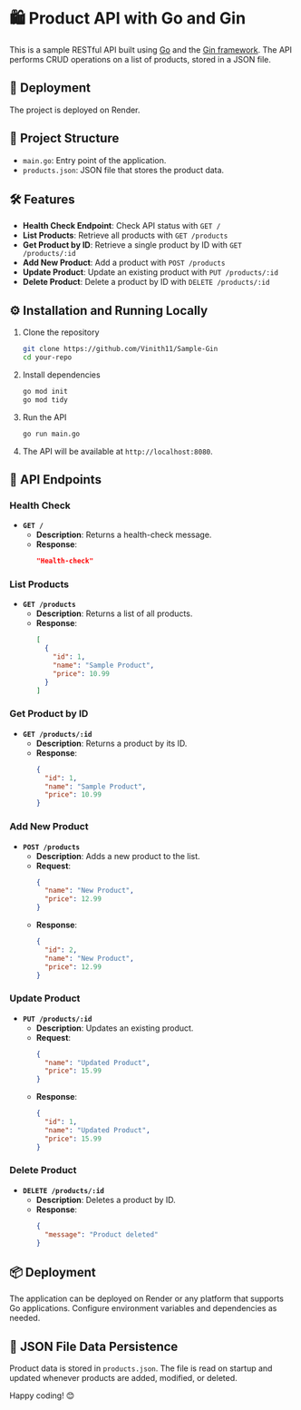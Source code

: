 # 🛍️ Product API with Go and Gin

This is a sample RESTful API built using [Go](https://golang.org/) and the [Gin framework](https://github.com/gin-gonic/gin). The API performs CRUD operations on a list of products, stored in a JSON file.

## 🚀 Deployment

The project is deployed on Render.

## 📂 Project Structure

- `main.go`: Entry point of the application.
- `products.json`: JSON file that stores the product data.

## 🛠️ Features

- **Health Check Endpoint**: Check API status with `GET /`
- **List Products**: Retrieve all products with `GET /products`
- **Get Product by ID**: Retrieve a single product by ID with `GET /products/:id`
- **Add New Product**: Add a product with `POST /products`
- **Update Product**: Update an existing product with `PUT /products/:id`
- **Delete Product**: Delete a product by ID with `DELETE /products/:id`

## ⚙️ Installation and Running Locally

1. Clone the repository
   ```bash
   git clone https://github.com/Vinith11/Sample-Gin
   cd your-repo
   ```

2. Install dependencies
   ```bash
   go mod init
   go mod tidy
   ```

3. Run the API
   ```bash
   go run main.go
   ```

4. The API will be available at `http://localhost:8080`.

## 📝 API Endpoints

### Health Check
- **`GET /`**
  - **Description**: Returns a health-check message.
  - **Response**:
    ```json
    "Health-check"
    ```

### List Products
- **`GET /products`**
  - **Description**: Returns a list of all products.
  - **Response**:
    ```json
    [
      {
        "id": 1,
        "name": "Sample Product",
        "price": 10.99
      }
    ]
    ```

### Get Product by ID
- **`GET /products/:id`**
  - **Description**: Returns a product by its ID.
  - **Response**:
    ```json
    {
      "id": 1,
      "name": "Sample Product",
      "price": 10.99
    }
    ```

### Add New Product
- **`POST /products`**
  - **Description**: Adds a new product to the list.
  - **Request**:
    ```json
    {
      "name": "New Product",
      "price": 12.99
    }
    ```
  - **Response**:
    ```json
    {
      "id": 2,
      "name": "New Product",
      "price": 12.99
    }
    ```

### Update Product
- **`PUT /products/:id`**
  - **Description**: Updates an existing product.
  - **Request**:
    ```json
    {
      "name": "Updated Product",
      "price": 15.99
    }
    ```
  - **Response**:
    ```json
    {
      "id": 1,
      "name": "Updated Product",
      "price": 15.99
    }
    ```

### Delete Product
- **`DELETE /products/:id`**
  - **Description**: Deletes a product by ID.
  - **Response**:
    ```json
    {
      "message": "Product deleted"
    }
    ```

## 📦 Deployment

The application can be deployed on Render or any platform that supports Go applications. Configure environment variables and dependencies as needed.

## 📂 JSON File Data Persistence

Product data is stored in `products.json`. The file is read on startup and updated whenever products are added, modified, or deleted.



Happy coding! 😊